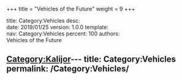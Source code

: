 +++
title = "Vehicles of the Future"
weight = 9
+++

title:		Category:Vehicles
desc:		
date:		2019/01/25
version:	1.0.0
template:	
nav:		Category:Vehicles
percent:	100
authors:	
Vehicles of the Future

[Category:Kalijor](Category:Kalijor "wikilink")---
title: Category:Vehicles
permalink: /Category:Vehicles/
---


